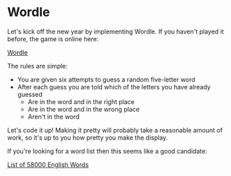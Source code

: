 # Wordle #

Let's kick off the new year by implementing Wordle. If you haven't played it before, the game is online here:

[Wordle](https://www.powerlanguage.co.uk/wordle/)

The rules are simple:

- You are given six attempts to guess a random five-letter word
- After each guess you are told which of the letters you have already guessed
    - Are in the word and in the right place
    - Are in the word and in the wrong place
    - Aren't in the word

Let's code it up! Making it pretty will probably take a reasonable amount of work, so it's up to you how pretty you make
the display.

If you're looking for a word list then this seems like a good candidate: 

[List of 58000 English Words](http://www.mieliestronk.com/wordlist.html)
